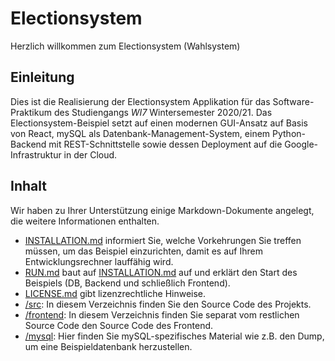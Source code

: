 # Electionsystem
Herzlich willkommen zum Electionsystem (Wahlsystem)

## Einleitung
Dies ist die Realisierung der Electionsystem Applikation für das Software-Praktikum des Studiengangs 
*WI7* Wintersemester 2020/21. 
Das Electionsystem-Beispiel setzt auf einen modernen GUI-Ansatz auf Basis von React, mySQL als 
Datenbank-Management-System, einem Python-Backend mit REST-Schnittstelle sowie dessen 
Deployment auf die Google-Infrastruktur in der Cloud.

## Inhalt
Wir haben zu Ihrer Unterstützung einige Markdown-Dokumente angelegt, die weitere Informationen
enthalten.
- [INSTALLATION.md](INSTALLATION.md) informiert Sie, welche Vorkehrungen Sie treffen müssen, 
um das Beispiel einzurichten, damit es auf Ihrem Entwicklungsrechner lauffähig wird.
- [RUN.md](RUN.md) baut auf [INSTALLATION.md](INSTALLATION.md) auf und erklärt den Start des
Beispiels (DB, Backend und schließlich Frontend).
- [LICENSE.md](LICENSE.md) gibt lizenzrechtliche Hinweise.
- [/src](/src): In diesem Verzeichnis finden Sie den Source Code des Projekts.
- [/frontend](/frontend): In diesem Verzeichnis finden Sie separat vom restlichen Source Code 
den Source Code des Frontend.
- [/mysql](/mysql): Hier finden Sie mySQL-spezifisches Material wie z.B. den Dump, um eine
Beispieldatenbank herzustellen.

